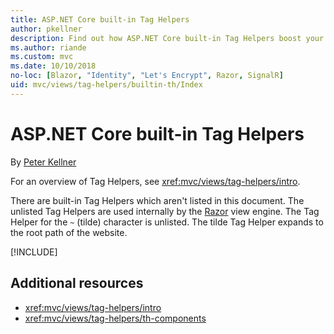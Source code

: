 ```yaml
---
title: ASP.NET Core built-in Tag Helpers
author: pkellner
description: Find out how ASP.NET Core built-in Tag Helpers boost your productivity.
ms.author: riande
ms.custom: mvc
ms.date: 10/10/2018
no-loc: [Blazor, "Identity", "Let's Encrypt", Razor, SignalR]
uid: mvc/views/tag-helpers/builtin-th/Index
---
```


# ASP.NET Core built-in Tag Helpers

By [Peter Kellner](https://peterkellner.net)

For an overview of Tag Helpers, see <xref:mvc/views/tag-helpers/intro>.

There are built-in Tag Helpers which aren't listed in this document. The unlisted Tag Helpers are used internally by the [Razor](xref:mvc/views/razor) view engine. The Tag Helper for the `~` (tilde) character is unlisted. The tilde Tag Helper expands to the root path of the website.

[!INCLUDE[](~/includes/built-in-TH.md)]

## Additional resources

* <xref:mvc/views/tag-helpers/intro>
* <xref:mvc/views/tag-helpers/th-components>
